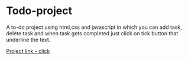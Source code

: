 # **Todo-project**
A to-do project using html,css and javascript in which you can add task, delete task and when task gets completed just click on tick button that underline the text.

[Project link - click ](https://aditya987456.github.io/Todo-project/)
